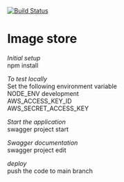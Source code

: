 [![Build Status](https://travis-ci.org/Potatolive/image-store.svg?branch=master)](https://travis-ci.org/Potatolive/image-store)

# Image store  

*Initial setup*  
npm install  

*To test locally*  
Set the following environment variable  
NODE_ENV development  
AWS_ACCESS_KEY_ID  
AWS_SECRET_ACCESS_KEY  

*Start the application*  
swagger project start  

*Swagger documentation*  
swagger project edit  

*deploy*  
push the code to main branch  


